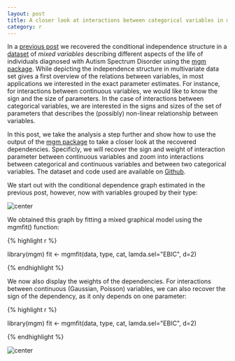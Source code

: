 ```yaml
---
layout: post
title: A closer look at interactions between categorical variables in mixed graphical models
category: r
---
```


In a [previous post](http://jmbh.github.io/_posts/2015-11-30-Estimation-of-mixed-graphical-models.md) we recovered the conditional independence structure in a [dataset](https://github.com/jmbh/AutismData) of *mixed variables* describing different aspects of the life of individuals diagnosed with Autism Spectrum Disorder using the [mgm package](https://cran.r-project.org/web/packages/mgm/index.html). While depicting the independence structure in multivariate data set gives a first overview of the relations between variables, in most applications we interested in the exact parameter estimates. For instance, for interactions between continuous variables, we would like to know the sign and the size of parameters. In the case of interactions between categorical variables, we are interested in the signs and sizes of the set of parameters that describes the (possibly) non-linear relationship between variables.

In this post, we take the analysis a step further and show how to use the output of the [mgm package](https://cran.r-project.org/web/packages/mgm/index.html) to take a closer look at the recovered dependencies. Specificly, we will recover the sign and weight of interaction parameter between continuous variables and zoom into interactions between categorical and continuous variables and between two categorical variables. The dataset and code used are available on [Github](https://github.com/jmbh/AutismData).

We start out with the conditional dependence graph estimated in the previous post, however, now with variables grouped by their type:

![center](http://jmbh.github.io/figs/2017-11-30-Closer-Look/Autism_VarTypes.jpg) 

We obtained this graph by fitting a mixed graphical model using the mgmfit() function:


{% highlight r %}

library(mgm)
fit <- mgmfit(data, type, cat, lamda.sel="EBIC", d=2)

{% endhighlight %}

We now also display the weights of the dependencies. For interactions between continuous (Gaussian, Poisson) variables, we can also recover the sign of the dependency, as it only depends on one parameter:


{% highlight r %}

library(mgm)
fit <- mgmfit(data, type, cat, lamda.sel="EBIC", d=2)

{% endhighlight %}

![center](http://jmbh.github.io/figs/2017-11-30-Closer-Look/Autism_VarTypes_sign.jpg) 





